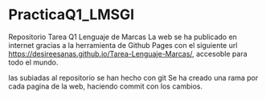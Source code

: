 # PracticaQ1_LMSGI
Repositorio Tarea Q1 Lenguaje de Marcas 
La web se ha publicado en internet gracias a la herramienta de Github Pages con el siguiente url  https://desireesanas.github.io/Tarea-Lenguaje-Marcas/, accesoble para todo el mundo.



las subiadas al repositorio se han hecho con git 
Se ha creado una rama por cada pagina de la web, haciendo commit con los cambios.
 
